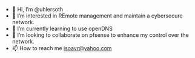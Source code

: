 - 👋 Hi, I’m @uhlersoth
- 👀 I’m interested in REmote management and maintain a cybersecure network.
- 🌱 I’m currently learning to use openDNS
- 💞️ I’m looking to collaborate on pfsense to enhance my control over the network.
- 📫 How to reach me isoavr@yahoo.com

<!---
uhlersoth/uhlersoth is a ✨ special ✨ repository because its `README.md` (this file) appears on your GitHub profile.
You can click the Preview link to take a look at your changes.
--->
